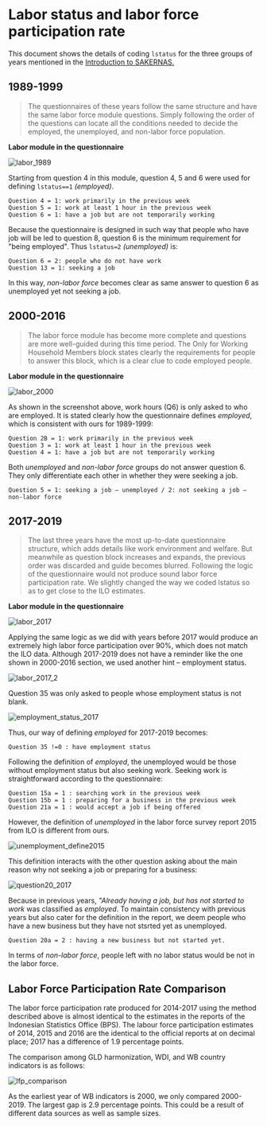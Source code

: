 # Labor status and labor force participation rate

This document shows the details of coding `lstatus` for the three groups of years mentioned in the [Introduction to SAKERNAS.](/Support/B%20-%20Country%20Survey%20Details/IDN/SAKERNAS/1.Introduction.to.SAKERNAS.md)


## 1989-1999
>The questionnaires of these years follow the same structure and have the same labor force module questions. Simply following the order of the questions can locate all the conditions needed to decide the employed, the unemployed, and non-labor force population.

**Labor module in the questionnaire**

![labor_1989](utilities/labor_1989.png)

Starting from question 4 in this module, question 4, 5 and 6 were used for defining `lstatus==1` *(employed)*. 
```
Question 4 = 1: work primarily in the previous week
Question 5 = 1: work at least 1 hour in the previous week
Question 6 = 1: have a job but are not temporarily working
```

Because the questionnaire is designed in such way that people who have job will be led to question 8, question 6 is the minimum requirement for "being employed". Thus `lstatus=2` *(unemployed)* is: 
```
Question 6 = 2: people who do not have work
Question 13 = 1: seeking a job 
```

In this way, *non-labor force* becomes clear as same answer to question 6 as unemployed yet not seeking a job. 

## 2000-2016
>The labor force module has become more complete and questions are more well-guided during this time period. The Only for Working Household Members block states clearly the requirements for people to answer this block, which is a clear clue to code employed people.

**Labor module in the questionnaire**

![labor_2000](utilities/labor_2000.png)

As shown in the screenshot above, work hours (Q6) is only asked to who are employed. It is stated clearly how the questionnaire defines *employed*, which is consistent with ours for 1989-1999:
```
Question 2B = 1: work primarily in the previous week
Question 3 = 1: work at least 1 hour in the previous week
Question 4 = 1: have a job but are not temporarily working
```

Both *unemployed* and *non-labor force* groups do not answer question 6. They only differentiate each other in whether they were seeking a job.
```
Question 5 = 1: seeking a job – unemployed / 2: not seeking a job – non-labor force
```


## 2017-2019
>The last three years have the most up-to-date questionnaire structure, which adds details like work environment and welfare. But meanwhile as question block increases and expands, the previous order was discarded and guide becomes blurred. Following the logic of the questionnaire would not produce sound labor force participation rate. We slightly changed the way we coded lstatus so as to get close to the ILO estimates.

**Labor module in the questionnaire**

![labor_2017](utilities/labor_2017.png)

Applying the same logic as we did with years before 2017 would produce an extremely high labor force participation over 90%, which does not match the ILO data. Although 2017-2019 does not have a reminder like the one shown in 2000-2016 section, we used another hint – employment status.  

![labor_2017_2](utilities/labor_2017_2.png)

Question 35 was only asked to people whose employment status is not blank.

![employment_status_2017](utilities/employment_status_2017.png)

Thus, our way of defining *employed* for 2017-2019 becomes:
```
Question 35 !=0 : have employment status
```

Following the definition of *employed*, the unemployed would be those without employment status but also seeking work. Seeking work is straightforward according to the questionnaire:
```
Question 15a = 1 : searching work in the previous week
Question 15b = 1 : preparing for a business in the previous week
Question 21a = 1 : would accept a job if being offered
```

However, the definition of *unemployed* in the labor force survey report 2015 from ILO is different from ours.

![unemployment_define2015](utilities/unemployment_define2015.png)

This definition interacts with the other question asking about the main reason why not seeking a job or preparing for a business:

![question20_2017](utilities/question20_2017.png)


Because in previous years, *"Already having a job, but has not started to work* was classified as *employed*. To maintain consistency with previous years but also cater for the definition in the report, we deem people who have a new business but they have not stsrted yet as unemployed.
```
Question 20a = 2 : having a new business but not started yet.
```

In terms of *non-labor force*, people left with no labor status would be not in the labor force.


## Labor Force Participation Rate Comparison

The labor force participation rate produced for 2014-2017 using the method described above is almost identical to the estimates in the reports of the Indonesian Statistics Office (BPS). The labour force participation estimates of 2014, 2015 and 2016 are the identical to the official reports at on decimal place; 2017 has a difference of 1.9 percentage points.

The comparison among GLD harmonization, WDI, and WB country indicators is as follows:

![lfp_comparison](utilities/lfp_comparison.png)

As the earliest year of WB indicators is 2000, we only compared 2000-2019. The largest gap is 2.9 percentage points. This could be a result of different data sources as well as sample sizes.

